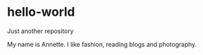 # hello-world
Just another repository

My name is Annette.
I like fashion, reading blogs and photography.
